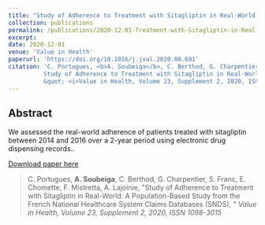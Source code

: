 ```yaml
---
title: "Study of Adherence to Treatment with Sitagliptin in Real-World: A Population-Based Study from the French National Healthcare System Claims Databases (SNDS)"
collection: publications
permalink: /publications/2020-12-01-Treatment-with-Sitagliptin-in-Real-World
excerpt: 
date: 2020-12-01
venue: 'Value in Health'
paperurl: 'https://doi.org/10.1016/j.jval.2020.08.681'
citation: 'C. Portugues, <b>A. Soubeiga</b>, C. Berthod, G. Charpentier, S. Franc, E. Chomette, F. Mistretta, A. Lajoinie, &quot;
          Study of Adherence to Treatment with Sitagliptin in Real-World: A Population-Based Study from the French National Healthcare System Claims Databases (SNDS),
          &quot; <i>Value in Health, Volume 23, Supplement 2, 2020, ISSN 1098-3015</i>'
---
```

## Abstract

We assessed the real-world adherence of patients treated with sitagliptin between 2014 and 2016 over a 2-year period using electronic drug dispensing records..

<a href='https://doi.org/10.1016/j.jval.2020.08.681'>Download paper here</a>


> C. Portugues, **A. Soubeiga**, C. Berthod, G. Charpentier, S. Franc, E. Chomette, F. Mistretta, A. Lajoinie, 
   &quot;Study of Adherence to Treatment with Sitagliptin in Real-World: A Population-Based Study from the French National Healthcare System Claims Databases (SNDS),
   &quot; <i>Value in Health, Volume 23, Supplement 2, 2020, ISSN 1098-3015</i>
